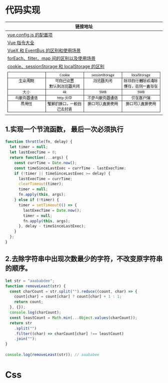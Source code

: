 # 代码实现
| 链接地址                                                                                                        |
| --------------------------------------------------------------------------------------------------------------- |
| [vue.config.js 的配置项](https://www.jianshu.com/p/b358a91bdf2d)                                                |
| [Vue 指令大全](https://www.jianshu.com/p/c4a87e1b4ef7)                                                          |
| [VueX 和 EventBus 的区别和使用场景](https://www.jianshu.com/p/5628bb944571)                                     |
| [forEach、filter、map 间的区别以及使用场景](https://zhuanlan.zhihu.com/p/291089608)                             |
| [cookie、sessionStorage 和 localStorage 的区别](https://blog.csdn.net/weixin_42614080/article/details/90706499) |
| ![img](./imgs/image.png)                                                       |

## 1.实现一个节流函数， 最后一次必须执行

```javascript
function throttle(fn, delay) {
  let timer = null;
  let lastExecTime = 0;
  return function(...args) {
    const currTime = Date.now();
    const timeSinceLastExec = currTime - lastExecTime;
    if (!timer || timeSinceLastExec >= delay) {
      lastExecTime = currTime;
      clearTimeout(timer);
      timer = null;
      fn.apply(this, args);
    } else if (!timer) {
      timer = setTimeout(() => {
        lastExecTime = Date.now();
        timer = null;
        fn.apply(this, args);
      }, delay - timeSinceLastExec);
    }
  };
}
```

## 2.去除字符串中出现次数最少的字符，不改变原字符串的顺序。

```javascript
let str = "aaababdee";
function removeLeast(str) {
  const charCount = str.split("").reduce((count, char) => {
    count[char] = count[char] ? count[char] + 1 : 1;
    return count;
  }, {});
  console.log(charCount);
  const leastCount = Math.min(...Object.values(charCount));
  return str
    .split("")
    .filter((char) => charCount[char] !== leastCount)
    .join("");
}

console.log(removeLeast(str)); // aaababee
```



# Css

